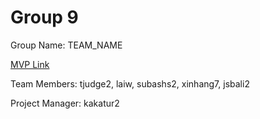 # Group 9
Group Name: TEAM_NAME

[MVP Link](https://docs.google.com/document/d/1UGRhu3gcTfP0ghO_YsP14Rk08jORXuQyRTKl2Ata6Iw/edit?tab=t.0)

Team Members: tjudge2, laiw, subashs2, xinhang7, jsbali2

Project Manager: kakatur2
